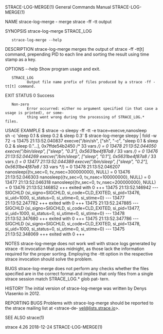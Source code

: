 STRACE-LOG-MERGE(1)                     General Commands Manual                    STRACE-LOG-MERGE(1)

NAME
       strace-log-merge - merge strace -ff -tt output

SYNOPSIS
       strace-log-merge STRACE_LOG

       strace-log-merge --help

DESCRIPTION
       strace-log-merge  merges  the  output of strace -ff -tt[t] command, prepending PID to each line
       and sorting the result using time stamp as a key.

OPTIONS
       --help Show program usage and exit.

       STRACE_LOG
              Output file name prefix of files produced by a strace -ff -tt[t] command.

EXIT STATUS
       0      Success

       Non-zero
              Error occurred: either no argument specified (in that case a usage is printed), or some‐
              thing went wrong during the processing of STRACE_LOG.*  files.

USAGE EXAMPLE
       $ strace -o sleepy -ff -tt -e trace=execve,nanosleep \
               sh -c 'sleep 0.1 & sleep 0.2 & sleep 0.3'
       $ strace-log-merge sleepy | fold -w 72 -s
       13475 21:13:52.040837 execve("/bin/sh", ["sh", "-c", "sleep 0.1 & sleep
       0.2 & sleep 0."...], 0x7ffde54b2450 /* 33 vars */) = 0
       13478 21:13:52.044050 execve("/bin/sleep", ["sleep", "0.3"],
       0x5631be4f87a8 /* 33 vars */) = 0
       13476 21:13:52.044269 execve("/bin/sleep", ["sleep", "0.1"],
       0x5631be4f87a8 /* 33 vars */) = 0
       13477 21:13:52.044389 execve("/bin/sleep", ["sleep", "0.2"],
       0x5631be4f87a8 /* 33 vars */) = 0
       13478 21:13:52.046207 nanosleep({tv_sec=0, tv_nsec=300000000}, NULL) = 0
       13476 21:13:52.046303 nanosleep({tv_sec=0, tv_nsec=100000000}, NULL) = 0
       13477 21:13:52.046318 nanosleep({tv_sec=0, tv_nsec=200000000}, NULL) = 0
       13476 21:13:52.146852 +++ exited with 0 +++
       13475 21:13:52.146942 --- SIGCHLD {si_signo=SIGCHLD,
       si_code=CLD_EXITED, si_pid=13476, si_uid=1000, si_status=0, si_utime=0,
       si_stime=0} ---
       13477 21:13:52.247782 +++ exited with 0 +++
       13475 21:13:52.247885 --- SIGCHLD {si_signo=SIGCHLD,
       si_code=CLD_EXITED, si_pid=13477, si_uid=1000, si_status=0, si_utime=0,
       si_stime=0} ---
       13478 21:13:52.347680 +++ exited with 0 +++
       13475 21:13:52.347786 --- SIGCHLD {si_signo=SIGCHLD,
       si_code=CLD_EXITED, si_pid=13478, si_uid=1000, si_status=0, si_utime=0,
       si_stime=0} ---
       13475 21:13:52.348069 +++ exited with 0 +++

NOTES
       strace-log-merge  does  not  work well with strace logs generated by strace -tt invocation that
       pass midnight, as those lack the information required for the proper  sorting.   Employing  the
       -ttt option in the respective strace invocation should solve the problem.

BUGS
       strace-log-merge  does  not  perform  any checks whether the files specified are in the correct
       format and implies that only files from a single strace session match STRACE_LOG.*   glob  pat‐
       tern.

HISTORY
       The initial version of strace-log-merge was written by Denys Vlasenko in 2012.

REPORTING BUGS
       Problems  with  strace-log-merge  should  be reported to the strace mailing list at <strace-de‐
       vel@lists.strace.io>.

SEE ALSO
       strace(1)

strace 4.26                                   2018-12-24                           STRACE-LOG-MERGE(1)

